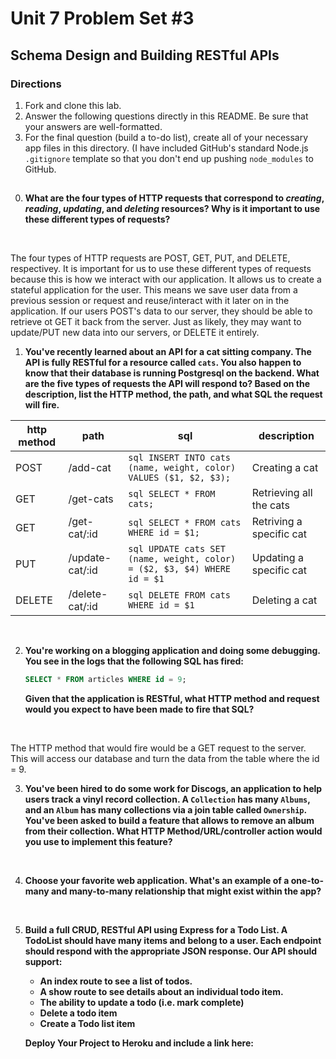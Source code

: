 # Unit 7 Problem Set #3
## Schema Design and Building RESTful APIs

### Directions
1. Fork and clone this lab.
2. Answer the following questions directly in this README. Be sure that your answers are well-formatted. 
3. For the final question (build a to-do list), create all of your necessary app files in this directory. (I have included GitHub's standard Node.js `.gitignore` template so that you don't end up pushing `node_modules` to GitHub. 

## 

0. **What are the four types of HTTP requests that correspond to _creating_, _reading_, _updating_, and _deleting_ resources? Why is it important to use these  different types of requests?**
<br>

The four types of HTTP requests are POST, GET, PUT, and DELETE, respectivey. It is important for us to use these different types of requests because this is how we interact with
our application. It allows us to create a stateful application for the user. This means we save user data from a previous session or request and reuse/interact with it later
on in the application. If our users POST's data to our server, they should be able to retrieve ot GET it back from the server. Just as likely, they may want to update/PUT new
data into our servers, or DELETE it entirely.

1. **You've recently learned about an API for a cat sitting company. The API is fully RESTful for a resource called `cats`. You also happen to know that their database is running Postgresql on the backend. What are the five types of requests the API will respond to? Based on the description, list the HTTP method, the path, and what SQL the request will fire.**

| http method  |  path |  sql | description |
|---|---|---|---|
| POST | /add-cat | ```sql INSERT INTO cats (name, weight, color) VALUES ($1, $2, $3); ``` | Creating a cat |
| GET | /get-cats | ```sql SELECT * FROM cats; ``` | Retrieving all the cats |
| GET | /get-cat/:id | ```sql SELECT * FROM cats WHERE id = $1; ``` | Retriving a specific cat |
| PUT | /update-cat/:id | ```sql UPDATE cats SET (name, weight, color) = ($2, $3, $4) WHERE id = $1 ``` | Updating a specific cat |
| DELETE | /delete-cat/:id | ```sql DELETE FROM cats WHERE id = $1``` | Deleting a cat |

<br>

2. **You're working on a blogging application and doing some debugging. You see in the logs that the following SQL has fired:**

   ```sql
   SELECT * FROM articles WHERE id = 9;
   ```
   
   **Given that the application is RESTful, what HTTP method and request would you expect to have been made to fire that SQL?**
<br>

The HTTP method that would fire would be a GET request to the server. This will access our database and turn the data from the table where the id = 9.

3. **You've been hired to do some work for Discogs, an application to help users track a vinyl record collection. A `Collection` has many `Albums`, and an `Album` has many collections via a join table called `Ownership`. You've been asked to build a feature that allows to remove an album from their collection. What HTTP Method/URL/controller action would you use to implement this feature?**
<br>



4. **Choose your favorite web application. What's an example of a one-to-many and many-to-many relationship that might exist within the app?**
<br>

5. **Build a full CRUD, RESTful API using Express for a Todo List. A TodoList should have many items and belong to a user. Each endpoint should respond with the appropriate JSON response. Our API should support:**
   * **An index route to see a list of todos.**
   * **A show route to see details about an individual todo item.**
   * **The ability to update a todo (i.e. mark complete)**
   * **Delete a todo item**
   * **Create a Todo list item**

   **Deploy Your Project to Heroku and include a link here:**
